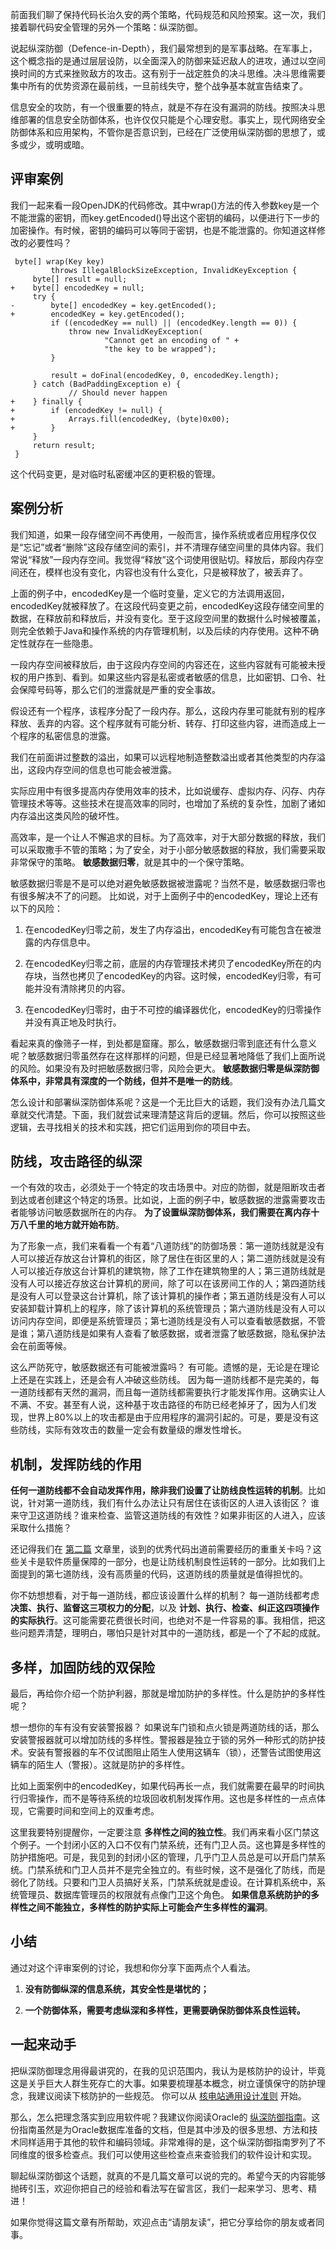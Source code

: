 前面我们聊了保持代码长治久安的两个策略，代码规范和风险预案。这一次，我们接着聊代码安全管理的另外一个策略：纵深防御。

说起纵深防御（Defence-in-Depth），我们最常想到的是军事战略。在军事上，这个概念指的是通过层层设防，以全面深入的防御来延迟敌人的进攻，通过以空间换时间的方式来挫败敌方的攻击。这有别于一战定胜负的决斗思维。决斗思维需要集中所有的优势资源在最前线，一旦前线失守，整个战争基本就宣告结束了。

信息安全的攻防，有一个很重要的特点，就是不存在没有漏洞的防线。按照决斗思维部署的信息安全防御体系，也许仅仅只能是个心理安慰。事实上，现代网络安全防御体系和应用架构，不管你是否意识到，已经在广泛使用纵深防御的思想了，或多或少，或明或暗。

## 评审案例

我们一起来看一段OpenJDK的代码修改。其中wrap()方法的传入参数key是一个不能泄露的密钥，而key.getEncoded()导出这个密钥的编码，以便进行下一步的加密操作。有时候，密钥的编码可以等同于密钥，也是不能泄露的。你知道这样修改的必要性吗？

```
 byte[] wrap(Key key)
         throws IllegalBlockSizeException, InvalidKeyException {
     byte[] result = null;
+    byte[] encodedKey = null;
     try {
-        byte[] encodedKey = key.getEncoded();
+        encodedKey = key.getEncoded();
         if ((encodedKey == null) || (encodedKey.length == 0)) {
             throw new InvalidKeyException(
                     "Cannot get an encoding of " +
                     "the key to be wrapped");
         }

         result = doFinal(encodedKey, 0, encodedKey.length);
     } catch (BadPaddingException e) {
             // Should never happen
+    } finally {
+        if (encodedKey != null) {
+            Arrays.fill(encodedKey, (byte)0x00);
+        }
     }
     return result;
 }

```

这个代码变更，是对临时私密缓冲区的更积极的管理。

## 案例分析

我们知道，如果一段存储空间不再使用，一般而言，操作系统或者应用程序仅仅是“忘记”或者“删除”这段存储空间的索引，并不清理存储空间里的具体内容。我们常说“释放”一段内存空间。我觉得“释放”这个词使用很贴切。释放后，那段内存空间还在，模样也没有变化，内容也没有什么变化，只是被释放了，被丢弃了。

上面的例子中，encodedKey是一个临时变量，定义它的方法调用返回，encodedKey就被释放了。在这段代码变更之前，encodedKey这段存储空间里的数据，在释放前和释放后，并没有变化。至于这段空间里的数据什么时候被覆盖，则完全依赖于Java和操作系统的内存管理机制，以及后续的内存使用。这种不确定性就存在一些隐患。

一段内存空间被释放后，由于这段内存空间的内容还在，这些内容就有可能被未授权的用户拣到、看到。如果这些内容是私密或者敏感的信息，比如密钥、口令、社会保障号码等，那么它们的泄露就是严重的安全事故。

假设还有一个程序，该程序分配了一段内存。那么，这段内存里可能就有别的程序释放、丢弃的内容。这个程序就有可能分析、转存、打印这些内容，进而造成上一个程序的私密信息的泄露。

我们在前面讲过整数的溢出，如果可以远程地制造整数溢出或者其他类型的内存溢出，这段内存空间的信息也可能会被泄露。

实际应用中有很多提高内存使用效率的技术，比如说缓存、虚拟内存、闪存、内存管理技术等等。这些技术在提高效率的同时，也增加了系统的复杂性，加剧了诸如内存溢出这类风险的破坏性。

高效率，是一个让人不懈追求的目标。为了高效率，对于大部分数据的释放，我们可以采取撒手不管的策略；为了安全，对于小部分敏感数据的释放，我们需要采取非常保守的策略。 **敏感数据归零**，就是其中的一个保守策略。

敏感数据归零是不是可以绝对避免敏感数据被泄露呢？当然不是，敏感数据归零也有很多解决不了的问题。 比如说，对于上面例子中的encodedKey，理论上还有以下的风险：

1. 在encodedKey归零之前，发生了内存溢出，encodedKey有可能包含在被泄露的内存信息中。

2. 在encodedKey归零之前，底层的内存管理技术拷贝了encodedKey所在的内存块，当然也拷贝了encodedKey的内容。这时候，encodedKey归零，有可能并没有清除拷贝的内容。

3. 在encodedKey归零时，由于不可控的编译器优化，encodedKey的归零操作并没有真正地及时执行。


看起来真的像筛子一样，到处都是窟窿。那么，敏感数据归零到底还有什么意义呢？敏感数据归零虽然存在这样那样的问题，但是已经显著地降低了我们上面所说的风险。如果没有及时把敏感数据归零，风险会更大。 **敏感数据归零是纵深防御体系中，非常具有深度的一个防线，但并不是唯一的防线**。

怎么设计和部署纵深防御体系呢？这是一个无比巨大的话题，我们没有办法几篇文章就交代清楚。下面，我们就尝试来理清楚这背后的逻辑。然后，你可以按照这些逻辑，去寻找相关的技术和实践，把它们运用到你的项目中去。

## 防线，攻击路径的纵深

一个有效的攻击，必须处于一个特定的攻击场景中。对应的防御，就是阻断攻击者到达或者创建这个特定的场景。比如说，上面的例子中，敏感数据的泄露需要攻击者能够访问敏感数据所在的内存。 **为了设置纵深防御体系，我们需要在离内存十万八千里的地方就开始布防**。

为了形象一点，我们来看看一个有着“八道防线”的防御场景：第一道防线就是没有人可以接近存放这台计算机的街区，除了居住在街区里的人；第二道防线就是没有人可以接近存放这台计算机的建筑物，除了工作在建筑物里的人；第三道防线就是没有人可以接近存放这台计算机的房间，除了可以在该房间工作的人；第四道防线是没有人可以登录这台计算机，除了该计算机的操作者；第五道防线是没有人可以安装卸载计算机上的程序，除了该计算机的系统管理员；第六道防线是没有人可以访问内存空间，即便是系统管理员；第七道防线是没有人可以查看敏感数据，不管是谁；第八道防线是如果有人查看了敏感数据，或者泄露了敏感数据，隐私保护法会在前面等候。

这么严防死守，敏感数据还有可能被泄露吗？ 有可能。遗憾的是，无论是在理论上还是在实践上，还是会有人冲破这些防线。 因为每一道防线都不是完美的，每一道防线都有天然的漏洞，而且每一道防线都需要执行才能发挥作用。这确实让人不满、不安。甚至有人说，这种基于攻击路径的布防已经老掉牙了，因为人们发现，世界上80%以上的攻击都是由于应用程序的漏洞引起的。可是，要是没有这些防线，实际有效攻击的数量一定会有数量级的爆发性增长。

## 机制，发挥防线的作用

**任何一道防线都不会自动发挥作用，除非我们设置了让防线良性运转的机制**。比如说，针对第一道防线，我们有什么办法让只有居住在该街区的人进入该街区？ 谁来守卫这道防线？谁来检查、监管这道防线的有效性？如果非街区的人进入，应该采取什么措施？

还记得我们在 [第二篇](https://time.geekbang.org/column/article/76349) 文章里，谈到的优秀代码出道前需要经历的重重关卡吗？这些关卡是软件质量保障的一部分，也是让防线机制良性运转的一部分。比如我们上面提到的第七道防线，没有高质量的代码，这道防线的质量就是值得担忧的。

你不妨想想看，对于每一道防线，都应该设置什么样的机制？ 每一道防线都考虑 **决策、执行、监督这三项权力的分配**，以及 **计划、执行、检查、纠正这四项操作的实际执行**。这可能需要花费很长时间，也绝对不是一件容易的事。我相信，把这些问题弄清楚，理明白，哪怕只是针对其中的一道防线，都是一个了不起的成就。

## 多样，加固防线的双保险

最后，再给你介绍一个防护利器，那就是增加防护的多样性。什么是防护的多样性呢？

想一想你的车有没有安装警报器？ 如果说车门锁和点火锁是两道防线的话，那么安装警报器就可以增加防线的多样性。警报器是独立于锁的另外一种形式的防护技术。安装有警报器的车不仅试图阻止陌生人使用这辆车（锁），还警告试图使用这辆车的陌生人（警报）。这就是防护的多样性。

比如上面案例中的encodedKey，如果代码再长一点，我们就需要在最早的时间执行归零操作，而不是等待系统的垃圾回收机制发挥作用。这也是多样性的一点点体现，它需要时间和空间上的双重考虑。

这里我要特别提醒你，一定要注意 **多样性之间的独立性**。我们再来看小区门禁这个例子。一个封闭小区的入口不仅有门禁系统，还有门卫人员。这也算是多样性的防护措施吧。可是，我见到的封闭小区的管理，几乎门卫人员总是可以开启门禁系统。门禁系统和门卫人员并不是完全独立的。有些时候，这不是强化了防线，而是弱化了防线。只要和门卫人员搞好关系，门禁系统就是虚设。在计算机系统中，系统管理员、数据库管理员的权限就有点像门卫这个角色。 **如果信息系统防护的多样性之间不能独立，多样性的防护实际上可能会产生多样性的漏洞**。

## 小结

通过对这个评审案例的讨论，我想和你分享下面两点个人看法。

1. **没有防御纵深的信息系统，其安全性是堪忧的；**

2. **一个防御体系，需要考虑纵深和多样性，更需要确保防御体系良性运转。**


## 一起来动手

把纵深防御理念用得最讲究的，在我的见识范围内，我认为是核防护的设计，毕竟这是关乎巨大人群生死存亡的大事。如果要梳理基本概念，树立谨慎保守的防护理念，我建议阅读下核防护的一些规范。 你可以从 [核电站通用设计准则](https://www.nrc.gov/reading-rm/doc-collections/cfr/part050/part050-appa.html) 开始。

那么，怎么把理念落实到应用软件呢？我建议你阅读Oracle的 [纵深防御指南](https://www.oracle.com/technetwork/database/security/sol-home-086269.html)。这份指南虽然是为Oracle数据库准备的文档，但是其中涉及的很多思想、方法和技术同样适用于其他的软件和编码领域。非常难得的是，这个纵深防御指南罗列了不同维度的很多检查点。我们可以使用这些检查点来查验我们的软件设计和实现。

聊起纵深防御这个话题，就真的不是几篇文章可以说的完的。希望今天的内容能够抛砖引玉，欢迎你把自己的经验和看法写在留言区，我们一起来学习、思考、精进！

如果你觉得这篇文章有所帮助，欢迎点击“请朋友读”，把它分享给你的朋友或者同事。